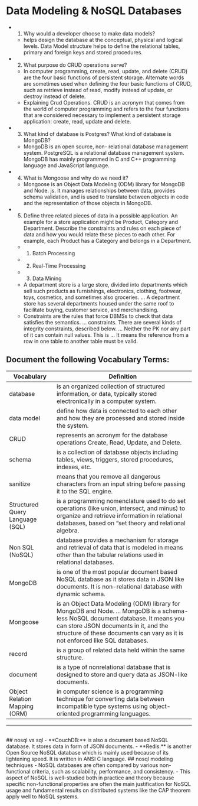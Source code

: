 # Data Modeling & NoSQL Databases

- 1. Why would a developer choose to make data models?
  - helps design the database at the conceptual, physical and logical levels. Data Model structure helps to define the relational tables, primary and foreign keys and stored procedures.
- 2. What purpose do CRUD operations serve?
  - In computer programming, create, read, update, and delete (CRUD) are the four basic functions of persistent storage. Alternate words are sometimes used when defining the four basic functions of CRUD, such as retrieve instead of read, modify instead of update, or destroy instead of delete.
  - Explaining Crud Operations. CRUD is an acronym that comes from the world of computer programming and refers to the four functions that are considered necessary to implement a persistent storage application: create, read, update and delete.
- 3. What kind of database is Postgres? What kind of database is MongoDB?
  - MongoDB is an open source, non- relational database management system. PostgreSQL is a relational database management system. MongoDB has mainly programmed in C and C++ programming language and JavaScript language.
- 4. What is Mongoose and why do we need it?
  - Mongoose is an Object Data Modeling (ODM) library for MongoDB and Node. js. It manages relationships between data, provides schema validation, and is used to translate between objects in code and the representation of those objects in MongoDB.
- 5. Define three related pieces of data in a possible application. An example for a store application might be Product, Category and Department. Describe the constraints and rules on each piece of data and how you would relate these pieces to each other. For example, each Product has a Category and belongs in a Department.
  - 1. Batch Processing
  - 2. Real-Time Processing
  - 3. Data Mining
  - A department store is a large store, divided into departments which sell such products as furnishings, electronics, clothing, footwear, toys, cosmetics, and sometimes also groceries. ... A department store has several departments housed under the same roof to facilitate buying, customer service, and merchandising.
  - Constraints are the rules that force DBMSs to check that data satisfies the semantics. ... constraints. There are several kinds of integrity constraints, described below. ... Neither the PK nor any part of it can contain null values. This is ... It means the reference from a row in one table to another table must be valid.

## Document the following Vocabulary Terms:

Vocabulary | Definition
-----------------------------|-------------------------------------
database | is an organized collection of structured information, or data, typically stored electronically in a computer system.
data model | define how data is connected to each other and how they are processed and stored inside the system.
CRUD | represents an acronym for the database operations Create, Read, Update, and Delete.
schema | is a collection of database objects including tables, views, triggers, stored procedures, indexes, etc.
sanitize | means that you remove all dangerous characters from an input string before passing it to the SQL engine.
Structured Query Language (SQL) | is a programming nomenclature used to do set operations (like union, intersect, and minus) to organize and retrieve information in relational databases, based on “set theory and relational algebra.
Non SQL (NoSQL) | database provides a mechanism for storage and retrieval of data that is modeled in means other than the tabular relations used in relational databases.
MongoDB | is one of the most popular document based NoSQL database as it stores data in JSON like documents. It is non-relational database with dynamic schema.
Mongoose | is an Object Data Modeling (ODM) library for MongoDB and Node. ... MongoDB is a schema-less NoSQL document database. It means you can store JSON documents in it, and the structure of these documents can vary as it is not enforced like SQL databases.
record | is a group of related data held within the same structure.
document | is a type of nonrelational database that is designed to store and query data as JSON-like documents.
Object Relation Mapping (ORM) | in computer science is a programming technique for converting data between incompatible type systems using object-oriented programming languages. |  
<hr>
<br>
## nosql vs sql
- **CouchDB:** is also a document based NoSQL database. It stores data in form of JSON documents.
- **Redis:** is another Open Source NoSQL database which is mainly used because of its lightening speed. It is written in ANSI C language.
## nosql modeling techniques
- NoSQL databases are often compared by various non-functional criteria, such as scalability, performance, and consistency.
- This aspect of NoSQL is well-studied both in practice and theory because specific non-functional properties are often the main justification for NoSQL usage and fundamental results on distributed systems like the CAP theorem apply well to NoSQL systems.